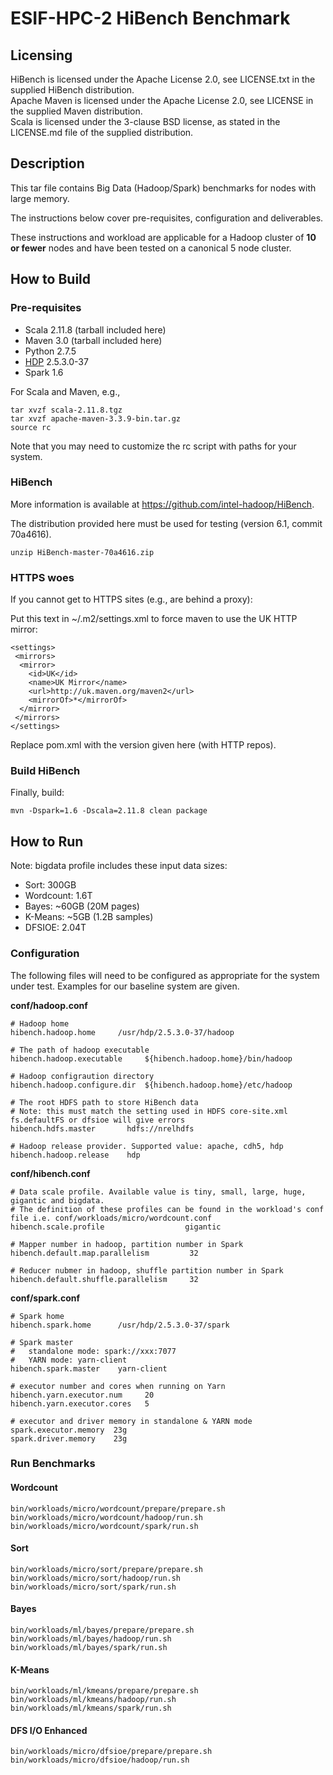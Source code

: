 ESIF-HPC-2 HiBench Benchmark
=========================

Licensing
---------
HiBench is licensed under the Apache License 2.0, see LICENSE.txt in the supplied HiBench distribution.<br />
Apache Maven is licensed under the Apache License 2.0, see LICENSE in the supplied Maven distribution.<br />
Scala is licensed under the 3-clause BSD license, as stated in the LICENSE.md file of the supplied distribution.

Description
-----------
This tar file contains Big Data (Hadoop/Spark) benchmarks for nodes with large memory.

The instructions below cover pre-requisites, configuration and deliverables.

These instructions and workload are applicable for a Hadoop cluster of **10 or fewer** nodes and have been tested on a canonical 5 node cluster.

How to Build
------------

### Pre-requisites

  * Scala 2.11.8 (tarball included here)
  * Maven 3.0 (tarball included here)
  * Python 2.7.5
  * [HDP](https://hortonworks.com/downloads/#data-platform) 2.5.3.0-37
  * Spark 1.6
  
For Scala and Maven, e.g.,

```
tar xvzf scala-2.11.8.tgz
tar xvzf apache-maven-3.3.9-bin.tar.gz
source rc
```

Note that you may need to customize the rc script with paths for your system.

### HiBench

More information is available at https://github.com/intel-hadoop/HiBench.

The distribution provided here must be used for testing (version 6.1, commit 70a4616).

```
unzip HiBench-master-70a4616.zip
```

### HTTPS woes

If you cannot get to HTTPS sites (e.g., are behind a proxy):

Put this text in ~/.m2/settings.xml to force maven to use the UK HTTP mirror:

```
<settings>
 <mirrors>
  <mirror>
    <id>UK</id>
    <name>UK Mirror</name>
    <url>http://uk.maven.org/maven2</url>
    <mirrorOf>*</mirrorOf>
  </mirror>
 </mirrors>
</settings>
```

Replace pom.xml with the version given here (with HTTP repos).

### Build HiBench

Finally, build:

```
mvn -Dspark=1.6 -Dscala=2.11.8 clean package
```

How to Run
----------
Note: bigdata profile includes these input data sizes:

  * Sort: 300GB
  * Wordcount: 1.6T
  * Bayes: ~60GB (20M pages)
  * K-Means: ~5GB (1.2B samples)
  * DFSIOE: 2.04T

### Configuration

The following files will need to be configured as appropriate for the system under test. Examples for our baseline system are given.

**conf/hadoop.conf**

```
# Hadoop home
hibench.hadoop.home     /usr/hdp/2.5.3.0-37/hadoop

# The path of hadoop executable
hibench.hadoop.executable     ${hibench.hadoop.home}/bin/hadoop

# Hadoop configraution directory
hibench.hadoop.configure.dir  ${hibench.hadoop.home}/etc/hadoop

# The root HDFS path to store HiBench data
# Note: this must match the setting used in HDFS core-site.xml fs.defaultFS or dfsioe will give errors
hibench.hdfs.master       hdfs://nrelhdfs

# Hadoop release provider. Supported value: apache, cdh5, hdp
hibench.hadoop.release    hdp
```
**conf/hibench.conf**

```
# Data scale profile. Available value is tiny, small, large, huge, gigantic and bigdata.
# The definition of these profiles can be found in the workload's conf file i.e. conf/workloads/micro/wordcount.conf
hibench.scale.profile                  gigantic

# Mapper number in hadoop, partition number in Spark
hibench.default.map.parallelism         32

# Reducer nubmer in hadoop, shuffle partition number in Spark
hibench.default.shuffle.parallelism     32
```

**conf/spark.conf**

```
# Spark home
hibench.spark.home      /usr/hdp/2.5.3.0-37/spark

# Spark master
#   standalone mode: spark://xxx:7077
#   YARN mode: yarn-client
hibench.spark.master    yarn-client

# executor number and cores when running on Yarn
hibench.yarn.executor.num     20
hibench.yarn.executor.cores   5

# executor and driver memory in standalone & YARN mode
spark.executor.memory  23g
spark.driver.memory    23g
```

### Run Benchmarks

#### Wordcount

```
bin/workloads/micro/wordcount/prepare/prepare.sh
bin/workloads/micro/wordcount/hadoop/run.sh
bin/workloads/micro/wordcount/spark/run.sh
```

#### Sort

```
bin/workloads/micro/sort/prepare/prepare.sh
bin/workloads/micro/sort/hadoop/run.sh
bin/workloads/micro/sort/spark/run.sh
```

#### Bayes

```
bin/workloads/ml/bayes/prepare/prepare.sh
bin/workloads/ml/bayes/hadoop/run.sh
bin/workloads/ml/bayes/spark/run.sh
```

#### K-Means

```
bin/workloads/ml/kmeans/prepare/prepare.sh
bin/workloads/ml/kmeans/hadoop/run.sh
bin/workloads/ml/kmeans/spark/run.sh
```

#### DFS I/O Enhanced

```
bin/workloads/micro/dfsioe/prepare/prepare.sh
bin/workloads/micro/dfsioe/hadoop/run.sh
```

